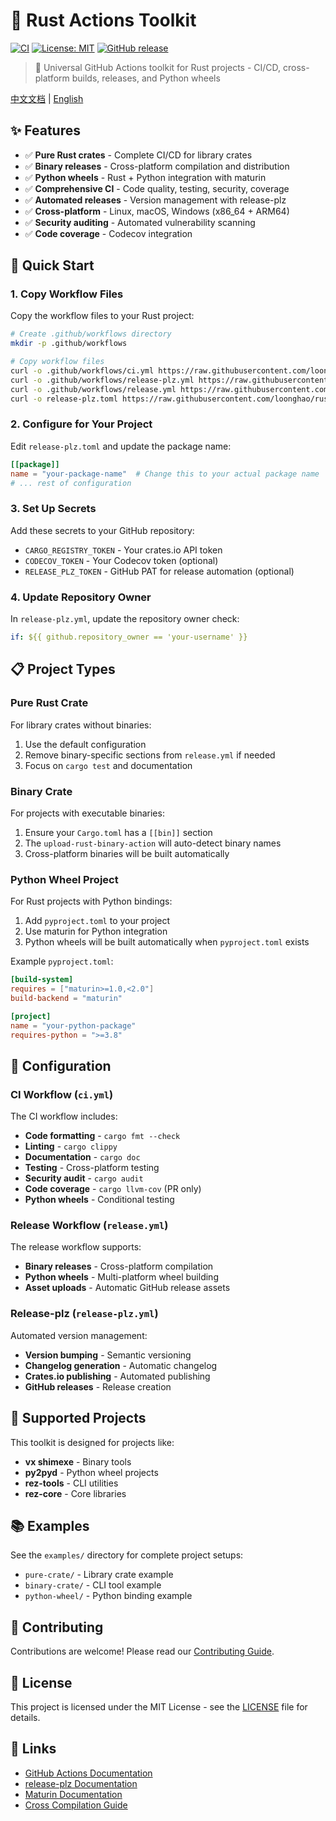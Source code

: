 # 🦀 Rust Actions Toolkit

[![CI](https://github.com/loonghao/rust-actions-toolkit/workflows/CI/badge.svg)](https://github.com/loonghao/rust-actions-toolkit/actions)
[![License: MIT](https://img.shields.io/badge/License-MIT-yellow.svg)](https://opensource.org/licenses/MIT)
[![GitHub release](https://img.shields.io/github/release/loonghao/rust-actions-toolkit.svg)](https://github.com/loonghao/rust-actions-toolkit/releases)

> 🚀 Universal GitHub Actions toolkit for Rust projects - CI/CD, cross-platform builds, releases, and Python wheels

[中文文档](README_zh.md) | [English](README.md)

## ✨ Features

- ✅ **Pure Rust crates** - Complete CI/CD for library crates
- ✅ **Binary releases** - Cross-platform compilation and distribution
- ✅ **Python wheels** - Rust + Python integration with maturin
- ✅ **Comprehensive CI** - Code quality, testing, security, coverage
- ✅ **Automated releases** - Version management with release-plz
- ✅ **Cross-platform** - Linux, macOS, Windows (x86_64 + ARM64)
- ✅ **Security auditing** - Automated vulnerability scanning
- ✅ **Code coverage** - Codecov integration

## 🚀 Quick Start

### 1. Copy Workflow Files

Copy the workflow files to your Rust project:

```bash
# Create .github/workflows directory
mkdir -p .github/workflows

# Copy workflow files
curl -o .github/workflows/ci.yml https://raw.githubusercontent.com/loonghao/rust-actions-toolkit/main/.github/workflows/ci.yml
curl -o .github/workflows/release-plz.yml https://raw.githubusercontent.com/loonghao/rust-actions-toolkit/main/.github/workflows/release-plz.yml
curl -o .github/workflows/release.yml https://raw.githubusercontent.com/loonghao/rust-actions-toolkit/main/.github/workflows/release.yml
curl -o release-plz.toml https://raw.githubusercontent.com/loonghao/rust-actions-toolkit/main/release-plz.toml
```

### 2. Configure for Your Project

Edit `release-plz.toml` and update the package name:

```toml
[[package]]
name = "your-package-name"  # Change this to your actual package name
# ... rest of configuration
```

### 3. Set Up Secrets

Add these secrets to your GitHub repository:

- `CARGO_REGISTRY_TOKEN` - Your crates.io API token
- `CODECOV_TOKEN` - Your Codecov token (optional)
- `RELEASE_PLZ_TOKEN` - GitHub PAT for release automation (optional)

### 4. Update Repository Owner

In `release-plz.yml`, update the repository owner check:

```yaml
if: ${{ github.repository_owner == 'your-username' }}
```

## 📋 Project Types

### Pure Rust Crate

For library crates without binaries:

1. Use the default configuration
2. Remove binary-specific sections from `release.yml` if needed
3. Focus on `cargo test` and documentation

### Binary Crate

For projects with executable binaries:

1. Ensure your `Cargo.toml` has a `[[bin]]` section
2. The `upload-rust-binary-action` will auto-detect binary names
3. Cross-platform binaries will be built automatically

### Python Wheel Project

For Rust projects with Python bindings:

1. Add `pyproject.toml` to your project
2. Use maturin for Python integration
3. Python wheels will be built automatically when `pyproject.toml` exists

Example `pyproject.toml`:

```toml
[build-system]
requires = ["maturin>=1.0,<2.0"]
build-backend = "maturin"

[project]
name = "your-python-package"
requires-python = ">=3.8"
```

## 🔧 Configuration

### CI Workflow (`ci.yml`)

The CI workflow includes:

- **Code formatting** - `cargo fmt --check`
- **Linting** - `cargo clippy`
- **Documentation** - `cargo doc`
- **Testing** - Cross-platform testing
- **Security audit** - `cargo audit`
- **Code coverage** - `cargo llvm-cov` (PR only)
- **Python wheels** - Conditional testing

### Release Workflow (`release.yml`)

The release workflow supports:

- **Binary releases** - Cross-platform compilation
- **Python wheels** - Multi-platform wheel building
- **Asset uploads** - Automatic GitHub release assets

### Release-plz (`release-plz.yml`)

Automated version management:

- **Version bumping** - Semantic versioning
- **Changelog generation** - Automatic changelog
- **Crates.io publishing** - Automated publishing
- **GitHub releases** - Release creation

## 🎯 Supported Projects

This toolkit is designed for projects like:

- **vx shimexe** - Binary tools
- **py2pyd** - Python wheel projects
- **rez-tools** - CLI utilities
- **rez-core** - Core libraries

## 📚 Examples

See the `examples/` directory for complete project setups:

- `pure-crate/` - Library crate example
- `binary-crate/` - CLI tool example
- `python-wheel/` - Python binding example

## 🤝 Contributing

Contributions are welcome! Please read our [Contributing Guide](CONTRIBUTING.md).

## 📄 License

This project is licensed under the MIT License - see the [LICENSE](LICENSE) file for details.

## 🔗 Links

- [GitHub Actions Documentation](https://docs.github.com/en/actions)
- [release-plz Documentation](https://release-plz.ieni.dev/)
- [Maturin Documentation](https://www.maturin.rs/)
- [Cross Compilation Guide](https://rust-lang.github.io/rustup/cross-compilation.html)
